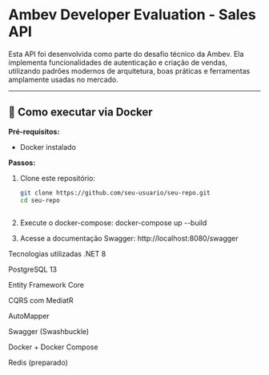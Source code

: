 # Ambev Developer Evaluation - Sales API

Esta API foi desenvolvida como parte do desafio técnico da Ambev. Ela implementa funcionalidades de autenticação e criação de vendas, utilizando padrões modernos de arquitetura, boas práticas e ferramentas amplamente usadas no mercado.

---

## 🚀 Como executar via Docker

**Pré-requisitos:**
- Docker instalado

**Passos:**

1. Clone este repositório:
   ```bash
   git clone https://github.com/seu-usuario/seu-repo.git
   cd seu-repo



2. Execute o docker-compose:
 docker-compose up --build


3. Acesse a documentação Swagger:
http://localhost:8080/swagger

 Tecnologias utilizadas
.NET 8

PostgreSQL 13

Entity Framework Core

CQRS com MediatR

AutoMapper

Swagger (Swashbuckle)

Docker + Docker Compose

Redis (preparado)

